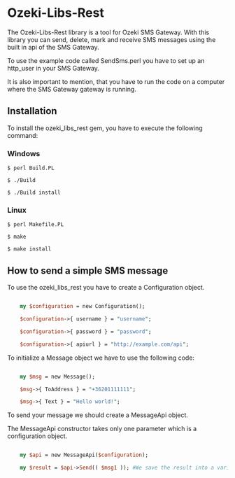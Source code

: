 # Ozeki-Libs-Rest

The Ozeki-Libs-Rest library is a tool for Ozeki SMS Gateway. With this library you can send, delete, mark and receive SMS messages using the built in api of the SMS Gateway.

To use the example code called SendSms.perl you have to set up an http_user in your SMS Gateway.

It is also important to mention, that you have to run the code on a computer where the SMS Gateway gateway is running.

## Installation

To install the ozeki_libs_rest gem, you have to execute the following command:

### Windows

    $ perl Build.PL

    $ ./Build

    $ ./Build install
    

### Linux

    $ perl Makefile.PL

    $ make

    $ make install

## How to send a simple SMS message

 To use the ozeki_libs_rest you have to create a Configuration object.

```perl

    my $configuration = new Configuration();

    $configuration->{ username } = "username";

    $configuration->{ password } = "password";

    $configuration->{ apiurl } = "http://example.com/api";

```

To initialize a Message object we have to use the following code:


```perl

    my $msg = new Message();

    $msg->{ ToAddress } = "+36201111111";

    $msg->{ Text } = "Hello world!";

```

To send your message  we should create a MessageApi object.

The MessageApi constructor takes only one parameter which is a configuration object.

```perl

    my $api = new MessageApi($configuration);

    my $result = $api->Send(( $msg1 )); #We save the result into a variable
    
```
